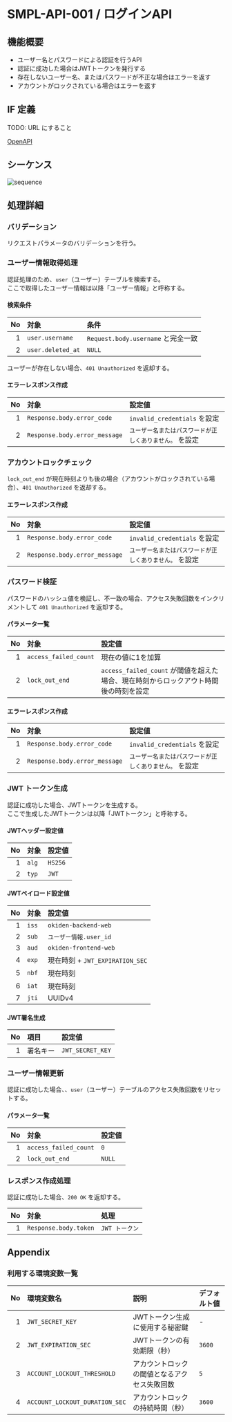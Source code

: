 # SMPL-API-001 / ログインAPI

## 機能概要

- ユーザー名とパスワードによる認証を行うAPI
- 認証に成功した場合はJWTトークンを発行する
- 存在しないユーザー名、またはパスワードが不正な場合はエラーを返す
- アカウントがロックされている場合はエラーを返す

## IF 定義

TODO: URL にすること

[OpenAPI](../../interface/open-api/sample-oas.yaml)

## シーケンス

![sequence](../../../diagrams/plantuml/output/02_backend/api/features/SMPL-API-001.svg)

## 処理詳細

### バリデーション

リクエストパラメータのバリデーションを行う。

### ユーザー情報取得処理

認証処理のため、`user`（ユーザー）テーブルを検索する。  
ここで取得したユーザー情報は以降「ユーザー情報」と呼称する。

#### 検索条件

| No | 対象                | 条件                            |
|---:|:------------------|:------------------------------|
|  1 | `user.username`   | `Request.body.username` と完全一致 |
|  2 | `user.deleted_at` | `NULL`                        |

ユーザーが存在しない場合、`401 Unauthorized` を返却する。

#### エラーレスポンス作成

| No | 対象                            | 設定値                           |
|---:|:------------------------------|:------------------------------|
|  1 | `Response.body.error_code`    | `invalid_credentials` を設定     |
|  2 | `Response.body.error_message` | `ユーザー名またはパスワードが正しくありません。` を設定 |

### アカウントロックチェック

`lock_out_end` が現在時刻よりも後の場合（アカウントがロックされている場合）、`401 Unauthorized` を返却する。

#### エラーレスポンス作成

| No | 対象                            | 設定値                           |
|---:|:------------------------------|:------------------------------|
|  1 | `Response.body.error_code`    | `invalid_credentials` を設定     |
|  2 | `Response.body.error_message` | `ユーザー名またはパスワードが正しくありません。` を設定 |

### パスワード検証

パスワードのハッシュ値を検証し、不一致の場合、アクセス失敗回数をインクリメントして `401 Unauthorized` を返却する。

#### パラメータ一覧

| No | 対象                    | 設定値                                                   |
|---:|:----------------------|:------------------------------------------------------|
|  1 | `access_failed_count` | 現在の値に1を加算                                             |
|  2 | `lock_out_end`        | `access_failed_count` が閾値を超えた場合、現在時刻からロックアウト時間後の時刻を設定 |

#### エラーレスポンス作成

| No | 対象                            | 設定値                           |
|---:|:------------------------------|:------------------------------|
|  1 | `Response.body.error_code`    | `invalid_credentials` を設定     |
|  2 | `Response.body.error_message` | `ユーザー名またはパスワードが正しくありません。` を設定 |

### JWT トークン生成

認証に成功した場合、JWTトークンを生成する。  
ここで生成したJWTトークンは以降「JWTトークン」と呼称する。

#### JWTヘッダー設定値

| No | 対象    | 設定値     |
|---:|:------|:--------|
|  1 | `alg` | `HS256` |
|  2 | `typ` | `JWT`   |

#### JWTペイロード設定値

| No | 対象    | 設定値                         |
|---:|:------|:----------------------------|
|  1 | `iss` | `okiden-backend-web`        |
|  2 | `sub` | `ユーザー情報.user_id`            |
|  3 | `aud` | `okiden-frontend-web`       |
|  4 | `exp` | 現在時刻 + `JWT_EXPIRATION_SEC` |
|  5 | `nbf` | 現在時刻                        |
|  6 | `iat` | 現在時刻                        |
|  7 | `jti` | UUIDv4                      |

#### JWT署名生成

| No | 項目   | 設定値              |
|---:|:-----|:-----------------|
|  1 | 署名キー | `JWT_SECRET_KEY` |

### ユーザー情報更新

認証に成功した場合、、`user`（ユーザー）テーブルのアクセス失敗回数をリセットする。

#### パラメータ一覧

| No | 対象                    | 設定値    |
|---:|:----------------------|:-------|
|  1 | `access_failed_count` | `0`    |
|  2 | `lock_out_end`        | `NULL` |

### レスポンス作成処理

認証に成功した場合、`200 OK` を返却する。

| No | 対象                    | 処理         |
|---:|:----------------------|:-----------|
|  1 | `Response.body.token` | `JWT トークン` |

## Appendix

### 利用する環境変数一覧

| No | 環境変数名                          | 説明                     | デフォルト値 |
|---:|:-------------------------------|:-----------------------|:-------|
|  1 | `JWT_SECRET_KEY`               | JWTトークン生成に使用する秘密鍵      | -      |
|  2 | `JWT_EXPIRATION_SEC`           | JWTトークンの有効期限（秒）        | `3600` |
|  3 | `ACCOUNT_LOCKOUT_THRESHOLD`    | アカウントロックの閾値となるアクセス失敗回数 | `5`    |
|  4 | `ACCOUNT_LOCKOUT_DURATION_SEC` | アカウントロックの持続時間（秒）       | `3600` |
